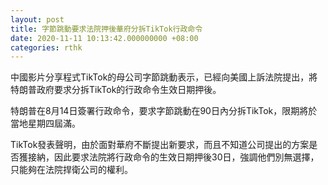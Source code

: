 ```yaml
---
layout: post
title: 字節跳動要求法院押後華府分拆TikTok行政命令
date: 2020-11-11 10:13:42.000000000 +08:00
categories: rthk
---
```


中國影片分享程式TikTok的母公司字節跳動表示，已經向美國上訴法院提出，將特朗普政府要求分拆TikTok的行政命令生效日期押後。

特朗普在8月14日簽署行政命令，要求字節跳動在90日內分拆TikTok，限期將於當地星期四屆滿。

TikTok發表聲明，由於面對華府不斷提出新要求，而且不知道公司提出的方案是否獲接納，因此要求法院將行政命令的生效日期押後30日，強調他們別無選擇，只能夠在法院捍衛公司的權利。
